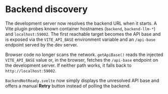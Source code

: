 # Backend discovery

The development server now resolves the backend URL when it starts. A Vite
plugin probes known container hostnames (`backend`, `backend-llm-*`) and
`localhost:59002`. The first reachable target becomes the API base and is
exposed via the `VITE_API_BASE` environment variable and an `/api-base` endpoint
served by the dev server.

Browser code no longer scans the network. `getApiBase()` reads the injected
`VITE_API_BASE` value or, in the browser, fetches the `/api-base` endpoint on the
development server. If neither path works, it falls back to
`http://localhost:59002`.

`BackendNotReady.svelte` now simply displays the unresolved API base and offers a
manual **Retry** button instead of polling the backend.
